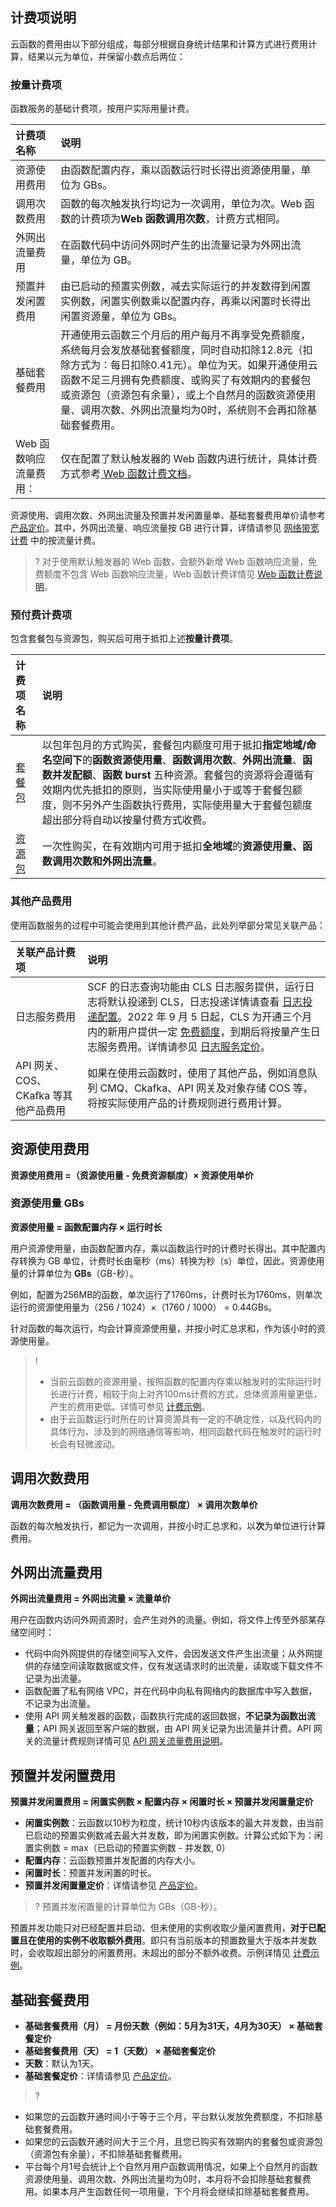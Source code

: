 ## 计费项说明
云函数的费用由以下部分组成，每部分根据自身统计结果和计算方式进行费用计算，结果以元为单位，并保留小数点后两位：

### 按量计费项
函数服务的基础计费项，按用户实际用量计费。

| 计费项名称                                                     | 说明         |
| :----------------------------------------------------------- | :--------------- |
| 资源使用费用 | 由函数配置内存，乘以函数运行时长得出资源使用量，单位为 GBs。|
| 调用次数费用 | 函数的每次触发执行均记为一次调用，单位为次。Web 函数的计费项为**Web 函数调用次数**，计费方式相同。 |
| 外网出流量费用 | 在函数代码中访问外网时产生的出流量记录为外网出流量，单位为 GB。 |
| 预置并发闲置费用   | 由已启动的预置实例数，减去实际运行的并发数得到闲置实例数，闲置实例数乘以配置内存，再乘以闲置时长得出闲置资源量，单位为 GBs。 |
| 基础套餐费用| 开通使用云函数三个月后的用户每月不再享受免费额度，系统每月会发放基础套餐额度，同时自动扣除12.8元（扣除方式为：每日扣除0.41元）。单位为天。如果开通使用云函数不足三月拥有免费额度、或购买了有效期内的套餐包或资源包（资源包有余量），或上个自然月的函数资源使用量、调用次数、外网出流量均为0时，系统则不会再扣除基础套餐费用。|
| Web 函数响应流量费用： | 仅在配置了默认触发器的 Web 函数内进行统计，具体计费方式参考[ Web 函数计费文档](https://cloud.tencent.com/document/product/583/66237)。 |


资源使用、调用次数、外网出流量及预置并发闲置量单、基础套餐费用单价请参考 [产品定价](https://cloud.tencent.com/document/product/583/12281)。其中，外网出流量、响应流量按 GB 进行计算，详情请参见 [网络带宽计费](https://buy.cloud.tencent.com/price/idc) 中的按流量计费。

>? 对于使用默认触发器的 Web 函数，会额外新增 Web 函数响应流量，免费额度不包含 Web 函数响应流量，Web 函数计费详情见 [Web 函数计费说明](https://cloud.tencent.com/document/product/583/66237)。
>

### 预付费计费项
包含套餐包与资源包，购买后可用于抵扣上述**按量计费项**。

| 计费项名称   | 说明         |
| :--------------------- | :--------------- |
| [套餐包](https://cloud.tencent.com/document/product/583/71468) | 以包年包月的方式购买，套餐包内额度可用于抵扣**指定地域/命名空间下**的**函数资源使用量**、**函数调用次数**、**外网出流量**、**函数并发配额**、**函数 burst** 五种资源。套餐包的资源将会遵循有效期内优先抵扣的原则，当实际使用量小于或等于套餐包额度，则不另外产生函数执行费用，实际使用量大于套餐包额度超出部分将自动以按量付费方式收费。|
| [资源包](https://cloud.tencent.com/document/product/583/61679) | 一次性购买，在有效期内可用于抵扣**全地域**的**资源使用量、函数调用次数和外网出流量**。 |

### 其他产品费用
使用函数服务的过程中可能会使用到其他计费产品，此处列举部分常见关联产品：

| 关联产品计费项   | 说明         |
| :--------------------- | :--------------- |
| 日志服务费用 | SCF 的日志查询功能由 CLS 日志服务提供，运行日志将默认投递到 CLS，日志投递详情请查看 [日志投递配置](https://cloud.tencent.com/document/product/583/52644)。2022 年 9 月 5 日起，CLS 为开通三个月内的新用户提供一定 [免费额度](https://cloud.tencent.com/document/product/614/47116)，到期后将按量产生日志服务费用。详情请参见 [日志服务定价](https://cloud.tencent.com/document/product/614/45803)。|
| API 网关、COS、CKafka 等其他产品费用 | 如果在使用云函数时，使用了其他产品，例如消息队列 CMQ、Ckafka、API 网关及对象存储 COS 等，将按实际使用产品的计费规则进行费用计算。 |


## 资源使用费用

**资源使用费用 =（资源使用量 - 免费资源额度）× 资源使用单价**

### 资源使用量 GBs

**资源使用量 = 函数配置内存 × 运行时长**

用户资源使用量，由函数配置内存，乘以函数运行时的计费时长得出。其中配置内存转换为 GB 单位，计费时长由毫秒（ms）转换为秒（s）单位，因此，资源使用量的计算单位为 **GBs**（GB-秒）。

例如，配置为256MB的函数，单次运行了1760ms，计费时长为1760ms，则单次运行的资源使用量为（256 / 1024）×（1760 / 1000） = 0.44GBs。

针对函数的每次运行，均会计算资源使用量，并按小时汇总求和，作为该小时的资源使用量。

>!
>- 当前云函数的资源用量，按照函数的配置内存乘以触发时的实际运行时长进行计费，相较于向上对齐100ms计费的方式，总体资源用量更低，产生的费用更低。详情可参见 [计费示例](https://cloud.tencent.com/document/product/583/12285)。
>- 由于云函数运行时所在的计算资源具有一定的不确定性，以及代码内的具体行为、涉及到的网络通信等影响，相同函数代码在触发时的运行时长会有轻微波动。

## 调用次数费用

**调用次数费用 = （函数调用量 - 免费调用额度） × 调用次数单价**

函数的每次触发执行，都记为一次调用，并按小时汇总求和，以**次**为单位进行计算费用。


## 外网出流量费用

**外网出流量费用 = 外网出流量 × 流量单价**

用户在函数内访问外网资源时，会产生对外的流量。例如，将文件上传至外部某存储空间时：

- 代码中向外网提供的存储空间写入文件，会因发送文件产生出流量；从外网提供的存储空间读取数据或文件，仅有发送请求时的出流量，读取或下载文件不记录为出流量。
- 函数配置了私有网络 VPC，并在代码中向私有网络内的数据库中写入数据，不记录为出流量。
- 使用 API 网关触发器的函数，函数执行完成的返回数据，**不记录为函数出流量**；API 网关返回至客户端的数据，由 API 网关记录为出流量并计费。API 网关的流量计费规则详情可见 [API 网关流量费用说明](https://cloud.tencent.com/document/product/628/39300#llfy)。



## 预置并发闲置费用

**预置并发闲置费用 = 闲置实例数 × 配置内存 × 闲置时长 × 预置并发闲置量定价**

- **闲置实例数**：云函数以10秒为粒度，统计10秒内该版本的最大并发数，由当前已启动的预置实例数减去最大并发数，即为闲置实例数。计算公式如下为：闲置实例数 = max（已启动的预置实例数 - 并发数, 0）
- **配置内存**：云函数预置并发配置的内存大小。
- **闲置时长**：预置并发闲置的时长。
- **预置并发闲置量定价**：详情请参见 [产品定价](https://cloud.tencent.com/document/product/583/12281)。

>? 预置并发闲置量的计算单位为 GBs（GB-秒）。

预置并发功能只对已经配置并启动、但未使用的实例收取少量闲置费用，**对于已配置且在使用的实例不收取额外费用**。即只有当前版本的预置数量大于版本并发数时，会收取超出部分的闲置费用。未超出的部分不额外收费。示例详情见 [计费示例](https://cloud.tencent.com/document/product/583/63076#.E8.AE.A1.E8.B4.B9.E7.A4.BA.E4.BE.8B)。

## 基础套餐费用
- **基础套餐费用（月） =  月份天数（例如：5月为31天，4月为30天） × 基础套餐定价**
- **基础套餐费用（天） =  1（天数） × 基础套餐定价**
- **天数**：默认为1天。
- **基础套餐定价**：详情请参见 [产品定价](https://cloud.tencent.com/document/product/583/12281)。

>? 
- 如果您的云函数开通时间小于等于三个月，平台默认发放免费额度，不扣除基础套餐费用。
- 如果您的云函数开通时间大于三个月，且您已购买有效期内的套餐包或资源包（资源包有余量），不扣除基础套餐费用。
- 平台每个月1号会统计上个自然月用户函数调用情况，如果上个自然月的函数资源使用量、调用次数、外网出流量均为0时，本月将不会扣除基础套餐费用。如果本月产生函数任何一项用量，下个月将会继续扣除基础套餐费用。
